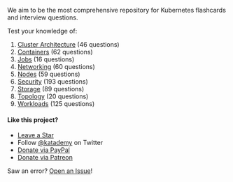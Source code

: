 We aim to be the most comprehensive repository for Kubernetes flashcards and interview questions.

Test your knowledge of:

1. [Cluster Architecture](./cluster-architecture.md) (46 questions)
1. [Containers](./containers.md) (62 questions)
1. [Jobs](./jobs.md) (16 questions)
1. [Networking](./networking.md) (60 questions)
1. [Nodes](./nodes.md) (59 questions)
1. [Security](./security.md) (193 questions)
1. [Storage](./storage.md) (89 questions)
1. [Topology](./topology.md) (20 questions)
1. [Workloads](./workloads.md) (125 questions)

#### Like this project?

* [Leave a Star](https://github.com/katademy/kubernetes-faq/stargazers)
* Follow [@katademy](https://twitter.com/katademy) on Twitter
* [Donate via PayPal](https://paypal.me/icelynjennings)
* [Donate via Patreon](https://patreon.com/icelynjennings)

Saw an error? [Open an Issue](https://github.com/katademy/kubernetes-faq/issues/new)! 